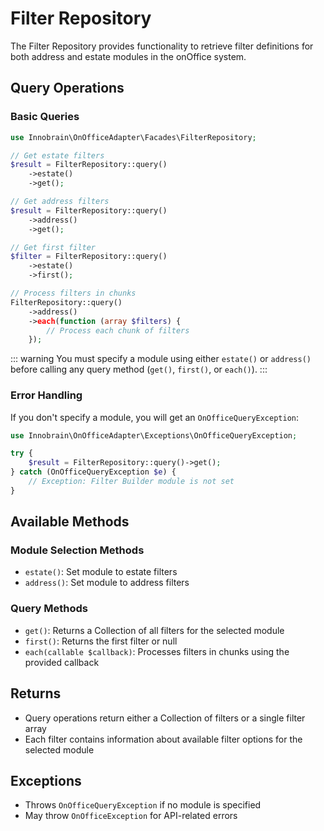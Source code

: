 # Filter Repository

The Filter Repository provides functionality to retrieve filter definitions for both address and estate modules in the onOffice system.

## Query Operations

### Basic Queries

```php
use Innobrain\OnOfficeAdapter\Facades\FilterRepository;

// Get estate filters
$result = FilterRepository::query()
    ->estate()
    ->get();

// Get address filters
$result = FilterRepository::query()
    ->address()
    ->get();

// Get first filter
$filter = FilterRepository::query()
    ->estate()
    ->first();

// Process filters in chunks
FilterRepository::query()
    ->address()
    ->each(function (array $filters) {
        // Process each chunk of filters
    });
```

::: warning
You must specify a module using either `estate()` or `address()` before calling any query method (`get()`, `first()`, or `each()`).
:::

### Error Handling

If you don't specify a module, you will get an `OnOfficeQueryException`:

```php
use Innobrain\OnOfficeAdapter\Exceptions\OnOfficeQueryException;

try {
    $result = FilterRepository::query()->get();
} catch (OnOfficeQueryException $e) {
    // Exception: Filter Builder module is not set
}
```

## Available Methods

### Module Selection Methods
- `estate()`: Set module to estate filters
- `address()`: Set module to address filters

### Query Methods
- `get()`: Returns a Collection of all filters for the selected module
- `first()`: Returns the first filter or null
- `each(callable $callback)`: Processes filters in chunks using the provided callback

## Returns

- Query operations return either a Collection of filters or a single filter array
- Each filter contains information about available filter options for the selected module

## Exceptions

- Throws `OnOfficeQueryException` if no module is specified
- May throw `OnOfficeException` for API-related errors
